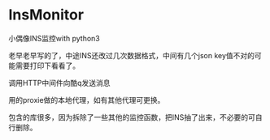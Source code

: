 # InsMonitor
小偶像INS监控with python3


老早老早写的了，中途INS还改过几次数据格式，中间有几个json key值不对的可能需要打印下看看了。

调用HTTP中间件向酷q发送消息

用的proxie做的本地代理，如有其他代理可更换。

包含的库很多，因为拆除了一些其他的监控函数，把INS抽了出来，不必要的可自行删除。
